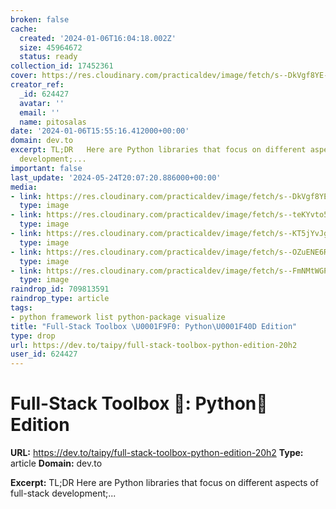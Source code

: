 ```yaml
---
broken: false
cache:
  created: '2024-01-06T16:04:18.002Z'
  size: 45964672
  status: ready
collection_id: 17452361
cover: https://res.cloudinary.com/practicaldev/image/fetch/s--DkVgf8YE--/c_imagga_scale,f_auto,fl_progressive,h_500,q_66,w_1000/https://dev-to-uploads.s3.amazonaws.com/uploads/articles/7tggvlji6wlnal0gc6zk.gif
creator_ref:
  _id: 624427
  avatar: ''
  email: ''
  name: pitosalas
date: '2024-01-06T15:55:16.412000+00:00'
domain: dev.to
excerpt: TL;DR   Here are Python libraries that focus on different aspects of full-stack
  development;...
important: false
last_update: '2024-05-24T20:07:20.886000+00:00'
media:
- link: https://res.cloudinary.com/practicaldev/image/fetch/s--DkVgf8YE--/c_imagga_scale,f_auto,fl_progressive,h_500,q_66,w_1000/https://dev-to-uploads.s3.amazonaws.com/uploads/articles/7tggvlji6wlnal0gc6zk.gif
  type: image
- link: https://res.cloudinary.com/practicaldev/image/fetch/s--teKYvto5--/c_imagga_scale,f_auto,fl_progressive,h_420,q_66,w_1000/https://dev-to-uploads.s3.amazonaws.com/uploads/articles/7tggvlji6wlnal0gc6zk.gif
  type: image
- link: https://res.cloudinary.com/practicaldev/image/fetch/s--KT5jYvJg--/c_limit%2Cf_auto%2Cfl_progressive%2Cq_66%2Cw_800/https://dev-to-uploads.s3.amazonaws.com/uploads/articles/8eodxlxdlgr0xh6lrvhz.gif
  type: image
- link: https://res.cloudinary.com/practicaldev/image/fetch/s--OZuENE6R--/c_limit%2Cf_auto%2Cfl_progressive%2Cq_66%2Cw_800/https://dev-to-uploads.s3.amazonaws.com/uploads/articles/0un08vhstrk6zpst5yti.gif
  type: image
- link: https://res.cloudinary.com/practicaldev/image/fetch/s--FmNMtWGP--/c_limit%2Cf_auto%2Cfl_progressive%2Cq_66%2Cw_800/https://dev-to-uploads.s3.amazonaws.com/uploads/articles/25oebh36ha622u74kpli.gif
  type: image
raindrop_id: 709813591
raindrop_type: article
tags:
- python framework list python-package visualize
title: "Full-Stack Toolbox \U0001F9F0: Python\U0001F40D Edition"
type: drop
url: https://dev.to/taipy/full-stack-toolbox-python-edition-20h2
user_id: 624427
---
```


# Full-Stack Toolbox 🧰: Python🐍 Edition

**URL:** https://dev.to/taipy/full-stack-toolbox-python-edition-20h2
**Type:** article
**Domain:** dev.to

**Excerpt:** TL;DR   Here are Python libraries that focus on different aspects of full-stack development;...
